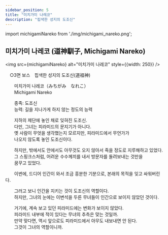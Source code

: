 ```yaml
---
sidebar_position: 5
title: "미치가미 나레코"
description: "핍색한 성지의 도조신"
---
```


import michigamiNareko from './img/michigami_nareko.png';

## 미치가미 나레코 (道神馴子, Michigami Nareko)

<img src={michigamiNareko} alt="미치가미 나레코" style={{width: 250}} />

　○3면 보스　핍색한 성지의 도조신(道祖神)  

　　미치가미 나레코（みちがみ　なれこ）  
　　Michigami Nareko  

　　종족: 도조신  
　　능력: 길을 지나가게 하지 않는 정도의 능력  

　　지하의 제단에 놓인 채로 잊혀진 도조신.  
　　다만, 그녀는 피라미드의 문지기가 아니다.  
　　옛 사람이 무엇을 생각했는지 모르지만, 피라미드에서 무언가가  
　　나오지 않도록 놓인 도조신이다.  

　　하지만, 밖에서도 안에서도 아무것도 오지 않아서 죽을 정도로 지루해하고 있었다.  
　　그 스핑크스처럼, 어려운 수수께끼를 내서 방문자를 돌려보내는 것만을  
　　꿈꾸고 있었다.  

　　이번에, 드디어 인간이 와서 조금 흥분한 기분으로, 본래의 목적을 잊고 싸워버린다.  

　　그러고 보니 인간을 지키는 것이 도조신의 역할이다.  
　　하지만, 그녀의 눈에는 이변석을 두른 무녀들이 인간으로 보이지 않았던 것이다.  

　　거기에, 계속 보고 있던 피라미드에는 변화가 보이지 않았다.  
　　피라미드 내부에 적이 있다는 무녀의 추측은 맞는 것일까.  
　　만약 맞다면, 역시 앞으로도 피라미드에서 아무도 내보내면 안 된다.  
　　그것이 그녀의 역할이니까.
